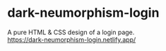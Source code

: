 # dark-neumorphism-login
A pure HTML & CSS design of a login page.
<br/>
https://dark-neumorphism-login.netlify.app/
